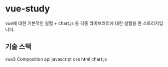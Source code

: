 # vue-study

vue에 대한 기본적인 실험 + chart.js 등 각종 라이브러리에 대한 실험을 한 스토리지입니다.

## 기술 스택

vue3 Composition api
javascript
css
html
chart.js
